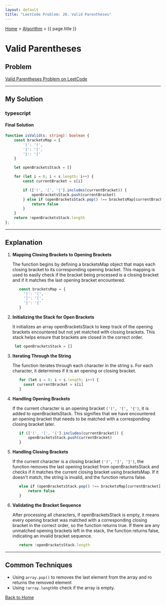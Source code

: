 ```yaml
---
layout: default
title: "LeetCode Problem: 20. Valid Parentheses"
---
```

[Home](../) > [Algorithm](./) > {{ page.title }}

# Valid Parentheses

## Problem
[Valid Parentheses Problem on LeetCode](https://leetcode.com/problems/valid-parentheses/description/)

___

## My Solution
### typescript

#### Final Solution
```typescript
function isValid(s: string): boolean {
    const bracketsMap = {
        ')': '(',
        ']': '[',
        '}': '{'
    }

    let openBracketsStack = []

    for (let i = 0; i < s.length; i++) {
        const currentBracket = s[i]

        if (['(', '[', '{'].includes(currentBracket)) {
            openBracketsStack.push(currentBracket)
        } else if (openBracketsStack.pop() !== bracketsMap[currentBracket]) {
            return false
        }
    }
    return !openBracketsStack.length
};
```

___

## Explanation
1. **Mapping Closing Brackets to Opening Brackets**

   The function begins by defining a bracketsMap object that maps each closing bracket to its corresponding opening bracket. This mapping is used to easily check if the bracket being processed is a closing bracket and if it matches the last opening bracket encountered.

   ```typescript
      const bracketsMap = {
        ')': '(',
        ']': '[',
        '}': '{'
      }
   ```
2. **Initializing the Stack for Open Brackets**

   It initializes an array openBracketsStack to keep track of the opening brackets encountered but not yet matched with closing brackets. This stack helps ensure that brackets are closed in the correct order.

   ```typescript
    let openBracketsStack = []
   ```

3. **Iterating Through the String**

   The function iterates through each character in the string s. For each character, it determines if it is an opening or closing bracket.

   ```typescript
      for (let i = 0; i < s.length; i++) {
        const currentBracket = s[i]
      }
   ```
4. **Handling Opening Brackets**

   If the current character is an opening bracket `('(', '[', '{')`, it is added to openBracketsStack. This signifies that we have encountered an opening bracket that needs to be matched with a corresponding closing bracket later.
   ```typescript
      if (['(', '[', '{'].includes(currentBracket)) {
          openBracketsStack.push(currentBracket)
      }
   ```
5. **Handling Closing Brackets**

   If the current character is a closing bracket `(')', ']', '}')`, the function removes the last opening bracket from openBracketsStack and checks if it matches the current closing bracket using bracketsMap. If it doesn't match, the string is invalid, and the function returns false.
   ```typescript
      else if (openBracketsStack.pop() !== bracketsMap[currentBracket]) {
          return false
      }
   ```
6. **Validating the Bracket Sequence**

   After processing all characters, if openBracketsStack is empty, it means every opening bracket was matched with a corresponding closing bracket in the correct order, so the function returns true. If there are any unmatched opening brackets left in the stack, the function returns false, indicating an invalid bracket sequence.
   ```typescript
      return !openBracketsStack.length
   ```
___
## Common Techniques

- Using `array.pop()` to removes the last element from the array and ro returns the removed element
- Using `!array.length`to check if the array is empty.

[Back to Home](../)
